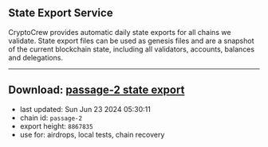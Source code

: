 ## State Export Service
CryptoCrew provides automatic daily state exports for all chains we validate. State export files can be used as genesis files and are a snapshot of the current blockchain state, including all validators, accounts, balances and delegations.

---
**Download: [passage-2 state export](https://dl-eu2.ccvalidators.com/SERVICE/passage/passage-2_export_8867835.json)**
---

- last updated: Sun Jun 23 2024 05:30:11
- chain id: `passage-2`
- export height: `8867835`
- use for: airdrops, local tests, chain recovery
